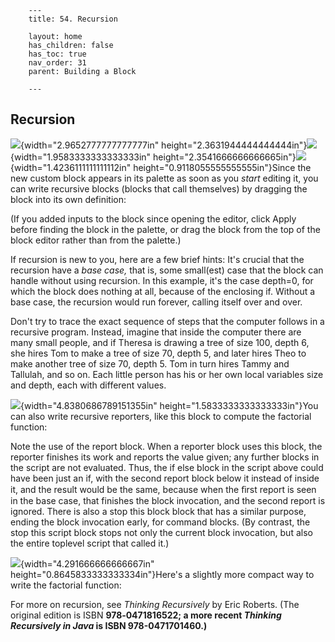         ---
        title: 54. Recursion

        layout: home
        has_children: false
        has_toc: true
        nav_order: 31
        parent: Building a Block

        ---

Recursion
---------

![](image514.png){width="2.9652777777777777in"
height="2.3631944444444444in"}![](image515.png){width="1.9583333333333333in"
height="2.3541666666666665in"}![](image516.png){width="1.4236111111111112in"
height="0.9118055555555555in"}Since the new custom block appears in its
palette as soon as you *start* editing it, you can write recursive
blocks (blocks that call themselves) by dragging the block into its own
definition:

(If you added inputs to the block since opening the editor, click Apply
before finding the block in the palette, or drag the block from the top
of the block editor rather than from the palette.)

If recursion is new to you, here are a few brief hints: It's crucial
that the recursion have a *base case,* that is, some small(est) case
that the block can handle without using recursion. In this example, it's
the case depth=0, for which the block does nothing at all, because of
the enclosing if. Without a base case, the recursion would run forever,
calling itself over and over.

Don't try to trace the exact sequence of steps that the computer follows
in a recursive program. Instead, imagine that inside the computer there
are many small people, and if Theresa is drawing a tree of size 100,
depth 6, she hires Tom to make a tree of size 70, depth 5, and later
hires Theo to make another tree of size 70, depth 5. Tom in turn hires
Tammy and Tallulah, and so on. Each little person has his or her own
local variables size and depth, each with different values.

![](image517.png){width="4.8380686789151355in"
height="1.5833333333333333in"}You can also write recursive reporters,
like this block to compute the factorial function:

Note the use of the report block. When a reporter block uses this block,
the reporter finishes its work and reports the value given; any further
blocks in the script are not evaluated. Thus, the if else block in the
script above could have been just an if, with the second report block
below it instead of inside it, and the result would be the same, because
when the ﬁrst report is seen in the base case, that finishes the block
invocation, and the second report is ignored. There is also a stop this
block block that has a similar purpose, ending the block invocation
early, for command blocks. (By contrast, the stop this script block
stops not only the current block invocation, but also the entire
toplevel script that called it.)

![](image521.png){width="4.291666666666667in"
height="0.8645833333333334in"}Here's a slightly more compact way to
write the factorial function:

For more on recursion, see *Thinking Recursively* by Eric Roberts. (The
original edition is ISBN **978‑0471816522; a more recent *Thinking
Recursively in Java* is ISBN 978-0471701460.)**

